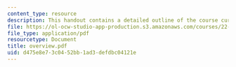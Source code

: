 ```yaml
---
content_type: resource
description: This handout contains a detailed outline of the course curriculum.
file: https://ol-ocw-studio-app-production.s3.amazonaws.com/courses/22-105-electromagnetic-interactions-fall-2005/d475e8e73c0452bb1ad3defdbc04121e_overview.pdf
file_type: application/pdf
resourcetype: Document
title: overview.pdf
uid: d475e8e7-3c04-52bb-1ad3-defdbc04121e
---
```

